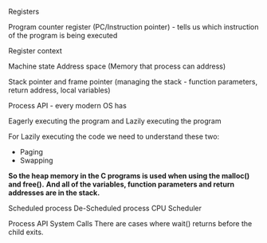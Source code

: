 Registers

Program counter register (PC/Instruction pointer) - tells us which instruction of the program is being executed

Register context

Machine state
Address space (Memory that process can address)

Stack pointer and frame pointer (managing the stack - function parameters, return address, local variables)

Process API - every modern OS has

Eagerly executing the program and Lazily executing the program

For Lazily executing the code we need to understand these two:

- Paging
- Swapping

**So the heap memory in the C programs is used when using the malloc() and free().**
**And all of the variables, function parameters and return addresses are in the stack.**

Scheduled process
De-Scheduled process
CPU Scheduler

Process API
System Calls
There are cases where wait() returns before the child exits.
